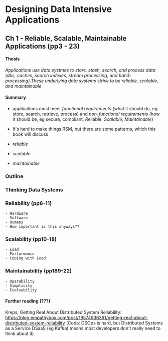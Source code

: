 # Designing Data Intensive Applications

## Ch 1 - Reliable, Scalable, Maintainable Applications (pp3 - 23)

#### Thesis

 *Applications use data systmes to store, stash, search, and process data (dbs, caches, search indexes, stream processing, and batch processing).These underlying data systems strive to be reliable, scalable, and maintainable*

#### Summary

- applications must meet _functional requirements_ (what it should do, eg store, search, retrieve, process) and _non-functional requirements_ (how it should be, eg secure, compliant, *R*eliable, *Scalable*, *Maintainable*)

- It's hard to make things RSM, but there are some patterns, which this book will discuss

- *reliable* 

- *scalable*

- *maintainable*

### Outline

### Thinking Data Systems

### Reliability (pp6-11)
	- Hardware
	- Software
	- Humans
	- How important is this anyways??

### Scalability (pp10-18)
	- Load
	- Performance
	- Coping with Load

### Maintainability (pp189-22)
	- Operability
	- Simplicity 
	- Evolvability 

#### Further reading (???)

Kreps, Getting Real About Distributed System Reliability: https://blog.empathybox.com/post/19574936361/getting-real-about-distributed-system-reliability (Coda: DSOps is hard, but Distributed Systems as a Service DSaaS (eg Kafka) means most developers don't really need to think about it)

